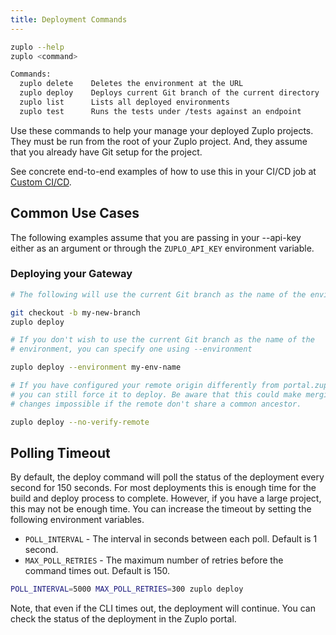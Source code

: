 ```yaml
---
title: Deployment Commands
---
```


```bash
zuplo --help
zuplo <command>

Commands:
  zuplo delete    Deletes the environment at the URL
  zuplo deploy    Deploys current Git branch of the current directory
  zuplo list      Lists all deployed environments
  zuplo test      Runs the tests under /tests against an endpoint
```

Use these commands to help your manage your deployed Zuplo projects. They must
be run from the root of your Zuplo project. And, they assume that you already
have Git setup for the project.

See concrete end-to-end examples of how to use this in your CI/CD job at
[Custom CI/CD](../articles/custom-ci-cd.md).

## Common Use Cases

The following examples assume that you are passing in your --api-key either as
an argument or through the `ZUPLO_API_KEY` environment variable.

### Deploying your Gateway

```bash
# The following will use the current Git branch as the name of the environment

git checkout -b my-new-branch
zuplo deploy
```

```bash
# If you don't wish to use the current Git branch as the name of the
# environment, you can specify one using --environment

zuplo deploy --environment my-env-name
```

```bash
# If you have configured your remote origin differently from portal.zuplo.com,
# you can still force it to deploy. Be aware that this could make merging
# changes impossible if the remote don't share a common ancestor.

zuplo deploy --no-verify-remote
```

## Polling Timeout

By default, the deploy command will poll the status of the deployment every
second for 150 seconds. For most deployments this is enough time for the build
and deploy process to complete. However, if you have a large project, this may
not be enough time. You can increase the timeout by setting the following
environment variables.

- `POLL_INTERVAL` - The interval in seconds between each poll. Default is 1
  second.
- `MAX_POLL_RETRIES` - The maximum number of retries before the command times
  out. Default is 150.

```bash
POLL_INTERVAL=5000 MAX_POLL_RETRIES=300 zuplo deploy
```

Note, that even if the CLI times out, the deployment will continue. You can
check the status of the deployment in the Zuplo portal.
